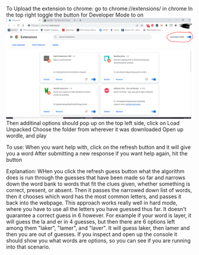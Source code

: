 To Upload the extension to chrome:
go to chrome://extensions/ in chrome
In the top right toggle the button for Developer Mode to on
![develop screenshot](img/develop.PNG?raw=true "Develop Screenshot")
Then additinal options should pop up on the top left side, click on Load Unpacked
Choose the folder from wherever it was downloaded
Open up wordle, and play

To use:
When you want help with, click on the refresh button and it will give you a word
After submitting a new response if you want help again, hit the button

Explanation:
WHen you click the refresh guess button what the algorithm does is run through the guesses that have been made so far and narrows down the word bank to words that fit the clues given, whether something is correct, present, or absent. Then it passes the narrowed down list of words, then it chooses which word has the most common letters, and passes it back into the webpage. This approach works really well in hard mode, where you have to use all the letters you have guessed thus far. It doesn't guarantee a correct guess in 6 however. For example if your word is layer, it will guess the la and er in 4 guesses, but then there are 6 options left among them "laker", "lamer", and "laver". It will guess laker, then lamer and then you are out of guesses. If you inspect and open up the console it should show you what words are options, so you can see if you are running into that scenario.